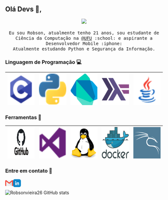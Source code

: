 ## Olá Devs :wave:, 
<p align="center">
  <samp>
  <img src="https://octodex.github.com/images/codercat.jpg" width=200>
<br><br>
    Eu sou Robson, atualmente tenho 21 anos, sou estudante de Ciência da Computação na <a href="http://www.ufu.br/">@UFU</a> :school: e aspirante a Desenvolvedor Mobile :iphone: </a> 
    <br>Atualmente estudando Python e Segurança da Informação.
  </samp>
</p>







### Linguagem de Programação :computer:
|<img src="https://raw.githubusercontent.com/Robsonvieira26/Robsonvieira26/master/src/c.png" width="100" height="100">|<img src="https://raw.githubusercontent.com/Robsonvieira26/Robsonvieira26/master/src/python.png" width="100" height="100">|<img src="https://raw.githubusercontent.com/Robsonvieira26/Robsonvieira26/master/src/Dart.png" width="100" height="100">|<img src="https://raw.githubusercontent.com/Robsonvieira26/Robsonvieira26/master/src/Haskell.png" width="100" height="100">|<img src="https://raw.githubusercontent.com/Robsonvieira26/Robsonvieira26/master/src/java.png" width="100" height="100">|
|:---:|:---:|:---:|:---:|:---:|

### Ferramentas :rocket:
| <img src="https://raw.githubusercontent.com/Robsonvieira26/Robsonvieira26/master/src/tools/github.png" width="100" height="100"> | <img src="https://raw.githubusercontent.com/Robsonvieira26/Robsonvieira26/master/src/tools/visualstudio.png" width="100" height="100" > | <img src="https://raw.githubusercontent.com/Robsonvieira26/Robsonvieira26/master/src/tools/linux.png" width="100" height="100"> | <img src="https://raw.githubusercontent.com/Robsonvieira26/Robsonvieira26/master/src/tools/docker.svg" width="100" height="100"> | <img src="https://raw.githubusercontent.com/Robsonvieira26/Robsonvieira26/master/src/tools/kali-logo.png" width="100" height="100"> |
| :----------------------------------------------------------: | :----------------------------------------------------------: | :----------------------------------------------------------: | ------------------------------------------------------------ | ------------------------------------------------------------ |

### Entre em contato :speech_balloon:

<a href="mailto:robsonvieirajr@protonmail.com?Subject=Contato%20do%Github"><img align="left" alt="Email de Robson" width="25px" src="https://raw.githubusercontent.com/Robsonvieira26/Robsonvieira26/master/src/contact/gmail.png" /></a> <a href="https://www.linkedin.com/in/robson-vieira-a1ba951a7/"><img align="left" alt="Linkedin de Robson" width="25px" src="https://raw.githubusercontent.com/Robsonvieira26/Robsonvieira26/master/src/contact/linkedin.png"/></a>
<br><br>
![Robsonvieira26 GitHub stats](https://github-readme-stats.vercel.app/api?username=robsonvieira26&count_private=true&show_icons=true)
